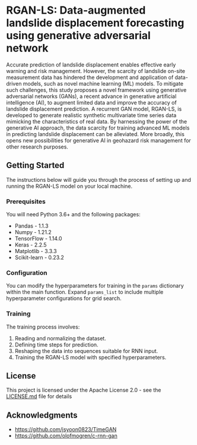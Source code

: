 # RGAN-LS: Data-augmented landslide displacement forecasting using generative adversarial network

Accurate prediction of landslide displacement enables effective early warning and risk management. However, the scarcity of landslide on-site measurement data has hindered the development and application of data-driven models, such as novel machine learning (ML) models. To mitigate such challenges, this study proposes a novel framework using generative adversarial networks (GANs), a recent advance in generative artificial intelligence (AI), to augment limited data and improve the accuracy of landslide displacement prediction. A recurrent GAN model, RGAN-LS, is developed to generate realistic synthetic multivariate time series data mimicking the characteristics of real data. By harnessing the power of the generative AI approach, the data scarcity for training advanced ML models in predicting landslide displacement can be alleviated. More broadly, this opens new possibilities for generative AI in geohazard risk management for other research purposes.

## Getting Started

The instructions below will guide you through the process of setting up and running the RGAN-LS model on your local machine.

### Prerequisites

You will need Python 3.6+ and the following packages:

- Pandas  - 1.1.3
- Numpy - 1.21.2
- TensorFlow - 1.14.0
- Keras - 2.2.5
- Matplotlib - 3.3.3
- Scikit-learn - 0.23.2

### Configuration

You can modify the hyperparameters for training in the `params` dictionary within the main function. Expand `params_list` to include multiple hyperparameter configurations for grid search.

### Training

The training process involves:

1. Reading and normalizing the dataset.
2. Defining time steps for prediction.
3. Reshaping the data into sequences suitable for RNN input.
4. Training the RGAN-LS model with specified hyperparameters.

## License

This project is licensed under the Apache License 2.0 - see the [LICENSE.md](LICENSE.md) file for details

## Acknowledgments

* https://github.com/jsyoon0823/TimeGAN
* https://github.com/olofmogren/c-rnn-gan